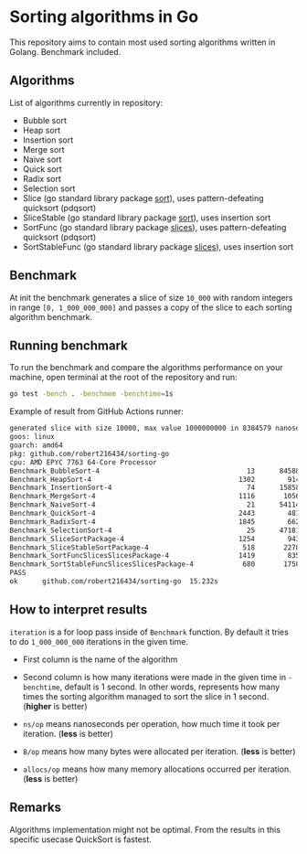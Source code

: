 # Sorting algorithms in Go

This repository aims to contain most used sorting algorithms written in Golang.
Benchmark included.

## Algorithms

List of algorithms currently in repository:

- Bubble sort
- Heap sort
- Insertion sort
- Merge sort
- Naive sort
- Quick sort
- Radix sort
- Selection sort
- Slice (go standard library package [sort](https://pkg.go.dev/sort)), uses pattern-defeating quicksort (pdqsort)
- SliceStable (go standard library package [sort](https://pkg.go.dev/sort)), uses insertion sort
- SortFunc (go standard library package [slices](https://pkg.go.dev/slices)), uses pattern-defeating quicksort (pdqsort)
- SortStableFunc (go standard library package [slices](https://pkg.go.dev/slices)), uses insertion sort

## Benchmark

At init the benchmark generates a slice of size `10_000` with random integers in range `[0, 1_000_000_000]` and passes a copy of the slice to each sorting algorithm benchmark.

## Running benchmark

To run the benchmark and compare the algorithms performance on your machine, open terminal at the root of the repository and run:

```bash
go test -bench . -benchmem -benchtime=1s
```

Example of result from GitHub Actions runner:

```bash
generated slice with size 10000, max value 1000000000 in 8384579 nanoseconds / 8 milliseconds
goos: linux
goarch: amd64
pkg: github.com/robert216434/sorting-go
cpu: AMD EPYC 7763 64-Core Processor
Benchmark_BubbleSort-4                          	      13	  84588590 ns/op	   81920 B/op	       1 allocs/op
Benchmark_HeapSort-4                            	    1302	    914729 ns/op	   81920 B/op	       1 allocs/op
Benchmark_InsertionSort-4                       	      74	  15858771 ns/op	   81920 B/op	       1 allocs/op
Benchmark_MergeSort-4                           	    1116	   1056431 ns/op	 1194633 B/op	   10000 allocs/op
Benchmark_NaiveSort-4                           	      21	  54114159 ns/op	   81920 B/op	       1 allocs/op
Benchmark_QuickSort-4                           	    2443	    481215 ns/op	   81920 B/op	       1 allocs/op
Benchmark_RadixSort-4                           	    1845	    662291 ns/op	  819202 B/op	      10 allocs/op
Benchmark_SelectionSort-4                       	      25	  47181361 ns/op	   81920 B/op	       1 allocs/op
Benchmark_SliceSortPackage-4                    	    1254	    943232 ns/op	   81976 B/op	       3 allocs/op
Benchmark_SliceStableSortPackage-4              	     518	   2278474 ns/op	   81976 B/op	       3 allocs/op
Benchmark_SortFuncSlicesSlicesPackage-4         	    1419	    835150 ns/op	   81920 B/op	       1 allocs/op
Benchmark_SortStableFuncSlicesSlicesPackage-4   	     680	   1750437 ns/op	   81920 B/op	       1 allocs/op
PASS
ok  	github.com/robert216434/sorting-go	15.232s
```

## How to interpret results

`iteration` is a for loop pass inside of `Benchmark` function. By default it tries to do `1_000_000_000` iterations in the given time.

- First column is the name of the algorithm
- Second column is how many iterations were made in the given time in `-benchtime`, default is 1 second. In other words, represents how many times the sorting algorithm managed to sort the slice in 1 second. (**higher** is better)

- `ns/op` means nanoseconds per operation, how much time it took per iteration. (**less** is better)
- `B/op` means how many bytes were allocated per iteration. (**less** is better)
- `allocs/op` means how many memory allocations occurred per iteration. (**less** is better)

## Remarks

Algorithms implementation might not be optimal. From the results in this specific usecase QuickSort is fastest.
